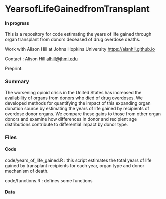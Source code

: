 # YearsofLifeGainedfromTransplant

#### In progress 

This is a repository for code estimating the years of life gained through organ transplant from donors deceased of drug overdose deaths.

Work with Alison Hill at Johns Hopkins University https://alsnhll.github.io

Contact : Alison Hill alhill@jhmi.edu

Preprint: 

### Summary

The worsening opioid crisis in the United States has increased the availability of organs from donors who died of drug overdoses. We developed methods for quantifying the impact of this expanding organ donation source by estimating the years of life gained by recipients of overdose donor organs. We compare these gains to those from other organ donors and examine how differences in donor and recipient age distributions contribute to differential impact by donor type.


### Files

#### Code

code/years_of_life_gained.R : this script estimates the total years of life gained by transplant recipients for each year, organ type and donor mechanism of death.

code/functions.R : defines some functions

#### Data

